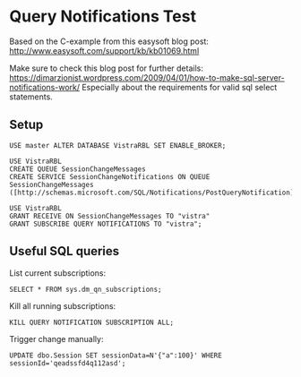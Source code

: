 # Query Notifications Test

Based on the C-example from this easysoft blog post: http://www.easysoft.com/support/kb/kb01069.html

Make sure to check this blog post for further details:
https://dimarzionist.wordpress.com/2009/04/01/how-to-make-sql-server-notifications-work/
Especially about the requirements for valid sql select statements.

## Setup

```
USE master ALTER DATABASE VistraRBL SET ENABLE_BROKER;

USE VistraRBL
CREATE QUEUE SessionChangeMessages
CREATE SERVICE SessionChangeNotifications ON QUEUE SessionChangeMessages
([http://schemas.microsoft.com/SQL/Notifications/PostQueryNotification]);

USE VistraRBL
GRANT RECEIVE ON SessionChangeMessages TO "vistra"
GRANT SUBSCRIBE QUERY NOTIFICATIONS TO "vistra";
```

## Useful SQL queries

List current subscriptions:

```
SELECT * FROM sys.dm_qn_subscriptions;
```

Kill all running subscriptions:

```
KILL QUERY NOTIFICATION SUBSCRIPTION ALL;
```

Trigger change manually:

```
UPDATE dbo.Session SET sessionData=N'{"a":100}' WHERE sessionId='qeadssfd4q112asd';
```

